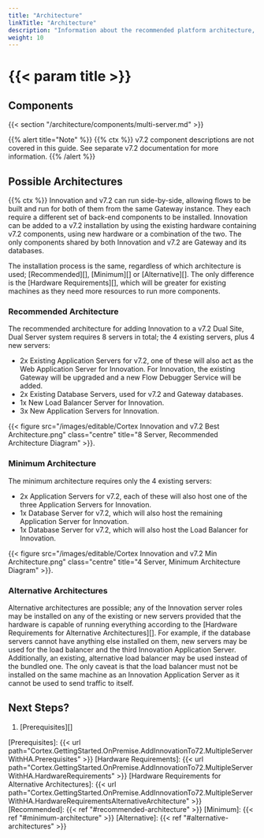 ```yaml
---
title: "Architecture"
linkTitle: "Architecture"
description: "Information about the recommended platform architecture, including component descriptions."
weight: 10
---
```


# {{< param title >}}

## Components

{{< section "/architecture/components/multi-server.md" >}}

{{% alert title="Note" %}}
{{% ctx %}} v7.2 component descriptions are not covered in this guide. See separate v7.2 documentation for more information.
{{% /alert %}}

## Possible Architectures

{{% ctx %}} Innovation and v7.2 can run side-by-side, allowing flows to be built and run for both of them from the same Gateway instance. They each require a different set of back-end components to be installed. Innovation can be added to a v7.2 installation by using the existing hardware containing v7.2 components, using new hardware or a combination of the two. The only components shared by both Innovation and v7.2 are Gateway and its databases.

The installation process is the same, regardless of which architecture is used; [Recommended][], [Minimum][] or [Alternative][]. The only difference is the [Hardware Requirements][], which will be greater for existing machines as they need more resources to run more components.

### Recommended Architecture

The recommended architecture for adding Innovation to a v7.2 Dual Site, Dual Server system requires 8 servers in total; the 4 existing servers, plus 4 new servers:

* 2x Existing Application Servers for v7.2, one of these will also act as the Web Application Server for Innovation. For Innovation, the existing Gateway will be upgraded and a new Flow Debugger Service will be added.
* 2x Existing Database Servers, used for v7.2 and Gateway databases.
* 1x New Load Balancer Server for Innovation.
* 3x New Application Servers for Innovation.

{{< figure src="/images/editable/Cortex Innovation and v7.2 Best Architecture.png" class="centre" title="8 Server, Recommended Architecture Diagram" >}}.

### Minimum Architecture

The minimum architecture requires only the 4 existing servers:

* 2x Application Servers for v7.2, each of these will also host one of the three Application Servers for Innovation.
* 1x Database Server for v7.2, which will also host the remaining Application Server for Innovation.
* 1x Database Server for v7.2, which will also host the Load Balancer for Innovation.

{{< figure src="/images/editable/Cortex Innovation and v7.2 Min Architecture.png" class="centre" title="4 Server, Minimum Architecture Diagram" >}}.

### Alternative Architectures

Alternative architectures are possible; any of the Innovation server roles may be installed on any of the existing or new servers provided that the hardware is capable of running everything according to the [Hardware Requirements for Alternative Architectures][]. For example, if the database servers cannot have anything else installed on them, new servers may be used for the load balancer and the third Innovation Application Server. Additionally, an existing, alternative load balancer may be used instead of the bundled one. The only caveat is that the load balancer must not be installed on the same machine as an Innovation Application Server as it cannot be used to send traffic to itself.

## Next Steps?

1. [Prerequisites][]

[Prerequisites]: {{< url path="Cortex.GettingStarted.OnPremise.AddInnovationTo72.MultipleServerWithHA.Prerequisites" >}}
[Hardware Requirements]: {{< url path="Cortex.GettingStarted.OnPremise.AddInnovationTo72.MultipleServerWithHA.HardwareRequirements" >}}
[Hardware Requirements for Alternative Architectures]: {{< url path="Cortex.GettingStarted.OnPremise.AddInnovationTo72.MultipleServerWithHA.HardwareRequirementsAlternativeArchitecture" >}}
[Recommended]: {{< ref "#recommended-architecture" >}}
[Minimum]: {{< ref "#minimum-architecture" >}}
[Alternative]: {{< ref "#alternative-architectures" >}}
